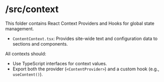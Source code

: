 # /src/context

This folder contains React Context Providers and Hooks for global state management.

- `ContentContext.tsx`: Provides site-wide text and configuration data to sections and components.

All contexts should:

- Use TypeScript interfaces for context values.
- Export both the provider (`<ContentProvider>`) and a custom hook (e.g., `useContent()`).

